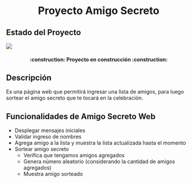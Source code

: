 <h1 align="center">Proyecto Amigo Secreto</h1>

## Estado del Proyecto

<p align="left">
   <img src="https://img.shields.io/badge/ESTADO-PRIMERA%20VERSION%20PRODUCCION-blue"> 
</p>

<h4 align="center">
    :construction: Proyecto en construcción :construction:
</h4>

## Descripción
Es una página web que permitirá ingresar una lista de amigos, para luego sortear el amigo secreto que te tocará en la celebración.

## Funcionalidades de Amigo Secreto Web
* Desplegar mensajes iniciales
* Validar ingreso de nombres
* Agrega amigo a la lista y muestra la lista actualizada hasta el momento
* Sortear amigo secreto
  * Verifica que tengamos amigos agregados
  * Genera número aleatorio (considerando la cantidad de amigos agregados)
  * Muestra amigo sorteado